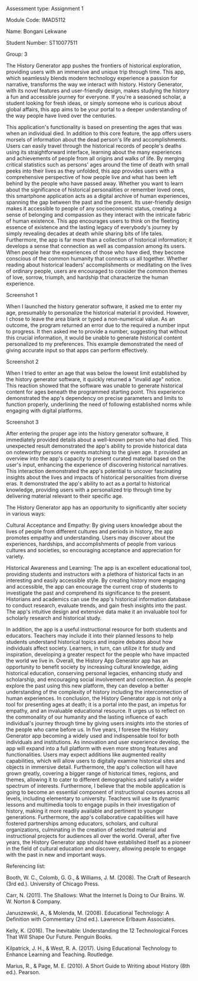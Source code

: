 Assessment type: Assignment 1 

Module Code: IMAD5112 

Name: Bongani Lekwane 

Student Number: ST10077511 

Group: 3 

 

The History Generator app pushes the frontiers of historical exploration, providing users with an immersive and unique trip through time. This app, which seamlessly blends modern technology experience a passion for narrative, transforms the way we interact with history. History Generator, with its novel features and user-friendly design, makes studying the history a fun and accessible journey for everyone. If you're a seasoned scholar, a student looking for fresh ideas, or simply someone who is curious about global affairs, this app aims to be your portal to a deeper understanding of the way people have lived over the centuries. 

 

This application's functionality is based on presenting the ages that was when an individual died. In addition to this core feature, the app offers users morsels of information about the dead person's life and accomplishments. Users can easily travel through the historical records of people's deaths using its straightforward interface, learning about the many experiences and achievements of people from all origins and walks of life. By merging critical statistics such as persons' ages around the time of death with small peeks into their lives as they unfolded, this app provides users with a comprehensive perspective of how people live and what has been left behind by the people who have passed away. Whether you want to learn about the significance of historical personalities or remember loved ones, this smartphone application acts as a digital archive of human experiences, spanning the gap between the past and the present. Its user-friendly design makes it accessible to people of any socioeconomic status, creating a sense of belonging and compassion as they interact with the intricate fabric of human existence. This app encourages users to think on the fleeting essence of existence and the lasting legacy of everybody's journey by simply revealing decades at death while sharing bits of life tales. Furthermore, the app is far more than a collection of historical information; it develops a sense that connection as well as compassion among its users. When people hear the experiences of those who have died, they become conscious of the common humanity that connects us all together. Whether reading about historical leaders' accomplishments or meditating on the lives of ordinary people, users are encouraged to consider the common themes of love, sorrow, triumph, and hardship that characterize the human experience. 

Screenshot 1 

 

When I launched the history generator software, it asked me to enter my age, presumably to personalize the historical material it provided. However, I chose to leave the area blank or typed a non-numerical value. As an outcome, the program returned an error due to the required a number input to progress. It then asked me to provide a number, suggesting that without this crucial information, it would be unable to generate historical content personalized to my preferences. This example demonstrated the need of giving accurate input so that apps can perform effectively. 

 

 

Screenshot 2 

 

When I tried to enter an age that was below the lowest limit established by the history generator software, it quickly returned a "invalid age" notice. This reaction showed that the software was unable to generate historical content for ages beneath the programmed starting point. This experience demonstrated the app's dependency on precise parameters and limits to function properly, underlining the need of following established norms while engaging with digital platforms. 

 

Screenshot 3 

 

After entering the proper age into the history generator software, it immediately provided details about a well-known person who had died. This unexpected result demonstrated the app's ability to provide historical data on noteworthy persons or events matching to the given age. It provided an overview into the app's capacity to present curated material based on the user's input, enhancing the experience of discovering historical narratives. This interaction demonstrated the app's potential to uncover fascinating insights about the lives and impacts of historical personalities from diverse eras. It demonstrated the app's ability to act as a portal to historical knowledge, providing users with a personalized trip through time by delivering material relevant to their specific age. 

 

The History Generator app has an opportunity to significantly alter society in various ways:  

 

Cultural Acceptance and Empathy: By giving users knowledge about the lives of people from different cultures and periods in history, the app promotes empathy and understanding. Users may discover about the experiences, hardships, and accomplishments of people from various cultures and societies, so encouraging acceptance and appreciation for variety. 

Historical Awareness and Learning: The app is an excellent educational tool, providing students and instructors with a plethora of historical facts in an interesting and easily accessible style. By creating history more engaging and accessible, the app can encourage the current crop of students to investigate the past and comprehend its significance to the present. Historians and academics can use the app's historical information database to conduct research, evaluate trends, and gain fresh insights into the past. The app's intuitive design and extensive data make it an invaluable tool for scholarly research and historical study. 

 

In addition, the app is a useful instructional resource for both students and educators. Teachers may include it into their planned lessons to help students understand historical topics and inspire debates about how individuals affect society. Learners, in turn, can utilize it for study and inspiration, developing a greater respect for the people who have impacted the world we live in. Overall, the History App Generator app has an opportunity to benefit society by increasing cultural knowledge, aiding historical education, conserving personal legacies, enhancing study and scholarship, and encouraging social involvement and connection. As people explore the past using this new platform, they can develop a better understanding of the complexity of history including the interconnection of human experiences. In conclusion, the History Generator app is not only a tool for presenting ages at death; it is a portal into the past, an impetus for empathy, and an invaluable educational resource. It urges us to reflect on the commonality of our humanity and the lasting influence of each individual's journey through time by giving users insights into the stories of the people who came before us. In five years, I foresee the History Generator app becoming a widely used and indispensable tool for both individuals and institutions. As innovation and user experience develop, the app will expand into a full platform with even more strong features and functionalities. Users may expect additions like augmented reality capabilities, which will allow users to digitally examine historical sites and objects in immersive detail. Furthermore, the app's collection will have grown greatly, covering a bigger range of historical times, regions, and themes, allowing it to cater to different demographics and satisfy a wider spectrum of interests. Furthermore, I believe that the mobile application is going to become an essential component of instructional courses across all levels, including elementary to university. Teachers will use its dynamic lessons and multimedia tools to engage pupils in their investigation of history, making it more readily available and pertinent to younger generations. Furthermore, the app's collaborative capabilities will have fostered partnerships among educators, scholars, and cultural organizations, culminating in the creation of selected material and instructional projects for audiences all over the world. Overall, after five years, the History Generator app should have established itself as a pioneer in the field of cultural education and discovery, allowing people to engage with the past in new and important ways. 

 

Referencing list: 

Booth, W. C., Colomb, G. G., & Williams, J. M. (2008). The Craft of Research (3rd ed.). University of Chicago Press. 

Carr, N. (2011). The Shallows: What the Internet Is Doing to Our Brains. W. W. Norton & Company. 

Januszewski, A., & Molenda, M. (2008). Educational Technology: A Definition with Commentary (2nd ed.). Lawrence Erlbaum Associates. 

Kelly, K. (2016). The Inevitable: Understanding the 12 Technological Forces That Will Shape Our Future. Penguin Books. 

Kilpatrick, J. H., & West, R. A. (2017). Using Educational Technology to Enhance Learning and Teaching. Routledge. 

Marius, R., & Page, M. E. (2010). A Short Guide to Writing about History (8th ed.). Pearson. 
